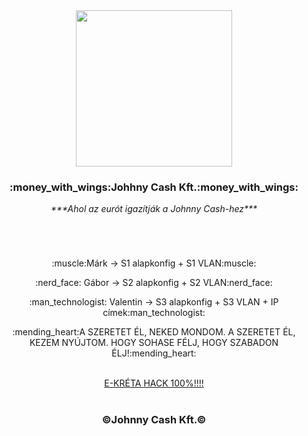 <div align="center">
  <kbd><img src="https://i.giphy.com/media/ZVik7pBtu9dNS/giphy.webp" width="250px"/></kbd>
  <h3>:money_with_wings:Johhny Cash Kft.:money_with_wings:</h3>
  <i>***Ahol az eurót igazítják a Johnny Cash-hez***</i>
</div>

<h1></h1>
<br>

<div align="center">
    <p>:muscle:Márk → S1 alapkonfig + S1 VLAN:muscle:</p>
    <p>:nerd_face:	Gábor → S2 alapkonfig + S2 VLAN:nerd_face:	</p>
    <p>:man_technologist:	Valentin → S3 alapkonfig + S3 VLAN + IP címek:man_technologist:	</p>
    <p>:mending_heart:A SZERETET ÉL,
NEKED MONDOM.
A SZERETET ÉL,
KEZEM NYÚJTOM.
HOGY SOHASE FÉLJ,
HOGY SZABADON ÉLJ!:mending_heart:</p>
    <br>
    <a href="https://www.youtube.com/watch?v=-AXetJvTfU0" target="_blank">E-KRÉTA HACK 100%!!!!</a>
    <br>
    <br>
    <h3>©Johnny Cash Kft.©</h3>
</div>

